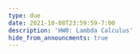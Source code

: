 ```yaml
---
type: due
date: 2021-10-08T23:59:59-7:00
description: 'HW0: Lambda Calculus'
hide_from_announcments: true
---
```

